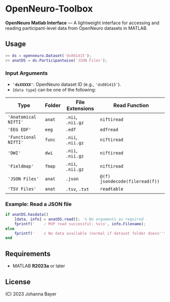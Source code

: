 # OpenNeuro-Toolbox

**OpenNeuro Matlab Interface** — A lightweight interface for accessing and reading participant-level data from OpenNeuro datasets in MATLAB.

##  Usage

```matlab
>> ds = openneuro.Dataset('ds001415');
>> anatDS = ds.Participantwise('JSON Files');
```

### Input Arguments

- **`'dsXXXXX'`**: OpenNeuro dataset ID (e.g., `'ds001415'`).
- (`data type`) can be one of the following:

| Type                | Folder      | File Extensions      | Read Function      |
|---------------------|-------------|-----------------------|--------------------|
| `'Anatomical NIfTI'` | `anat`     | `.nii`, `.nii.gz`     | `niftiread`        |
| `'EEG EDF'`          | `eeg`      | `.edf`                | `edfread`          |
| `'Functional NIfTI'` | `func`     | `.nii`, `.nii.gz`     | `niftiread`        |
| `'DWI'`              | `dwi`      | `.nii`, `.nii.gz`     | `niftiread`        |
| `'Fieldmap'`         | `fmap`     | `.nii`, `.nii.gz`     | `niftiread`        |
| `'JSON Files'`       | `anat`     | `.json`               | `@(f) jsondecode(fileread(f))` |
| `'TSV Files'`        | `anat`     | `.tsv`, `.txt`        | `readtable`        |

### Example: Read a JSON file

```matlab
if anatDS.hasdata()
    [data, info] = anatDS.read();  % No arguments as required
    fprintf('    ✓ MVP read successful: %s\n', info.Filename);
else
    fprintf('    ✗ No data available (normal if dataset folder doesn''t exist)\n');
end
```

##  Requirements

- MATLAB **R2023a** or later

##  License

(C) 2023 Johanna Bayer  

